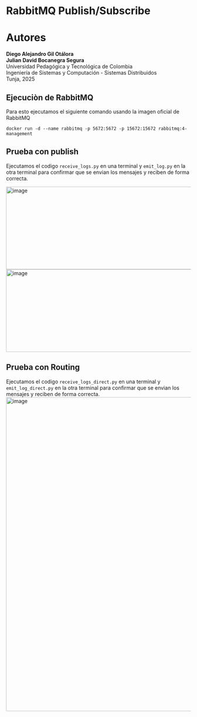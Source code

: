 # RabbitMQ Publish/Subscribe

# Autores
**Diego Alejandro Gil Otálora**<br>
**Julian David Bocanegra Segura** <br>
Universidad Pedagógica y Tecnológica de Colombia  
Ingeniería de Sistemas y Computación - Sistemas Distribuidos  
Tunja, 2025  


## Ejecuciòn de RabbitMQ

Para esto ejecutamos el siguiente comando usando la imagen oficial de RabbitMQ

`docker run -d --name rabbitmq -p 5672:5672 -p 15672:15672 rabbitmq:4-management`

## Prueba con publish
Ejecutamos el codigo `receive_logs.py` en una terminal y `emit_log.py` en la otra terminal para confirmar que se envian los mensajes y reciben de forma correcta. 

<img width="810" height="225" alt="image" src="https://github.com/user-attachments/assets/aacd5976-0f4d-44ed-8650-72684c382065" />

<img width="810" height="225" alt="image" src="https://github.com/user-attachments/assets/f8b294a8-71bc-4a52-b369-f6c1369eda83" />

## Prueba con Routing

Ejecutamos el codigo `receive_logs_direct.py` en una terminal y `emit_log_direct.py` en la otra terminal para confirmar que se envian los mensajes y reciben de forma correcta. 
<img width="1457" height="855" alt="image" src="https://github.com/user-attachments/assets/df129664-2669-4f48-89d6-5f925a8adee7" />
